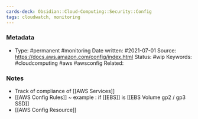 ```yaml
---
cards-deck: Obsidian::Cloud-Computing::Security::Config
tags: cloudwatch, monitoring
---
```

### Metadata

-  Type: #permanent #monitoring 
    Date written: #2021-07-01
    Source:  https://docs.aws.amazon.com/config/index.html
    Status: #wip 
    Keywords:  #cloudcomputing #aws #awsconfig
	Related:
	
### Notes
- Track of compliance of [[AWS Services]]
- [[AWS Config Rules]] ~ example : if [[EBS]] is [[EBS Volume gp2 / gp3 SSD]]
- [[AWS Config Resource]]